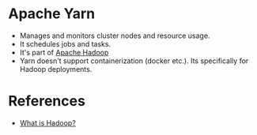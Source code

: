 # Apache Yarn
- Manages and monitors cluster nodes and resource usage. 
- It schedules jobs and tasks.
- It's part of [Apache Hadoop](https://github.com/Anshul619/Big-Data/tree/main/ApacheHadoop)
- Yarn doesn't support containerization (docker etc.). Its specifically for Hadoop deployments.

# References
- [What is Hadoop?](https://aws.amazon.com/emr/details/hadoop/what-is-hadoop/)